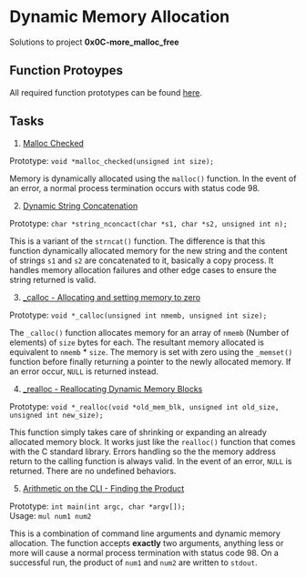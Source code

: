 # Dynamic Memory Allocation

Solutions to project **0x0C-more_malloc_free**

## Function Protoypes

All required function prototypes can be found [here](main.h).

## Tasks

1. [Malloc Checked](0-malloc_checked.c)

Prototype: `void *malloc_checked(unsigned int size);` <br />

Memory is dynamically allocated using the `malloc()` function. 
In the event of an error, a normal process termination occurs 
with status code 98.

2. [Dynamic String Concatenation](1-string_nconcat.c)

Prototype: `char *string_nconcact(char *s1, char *s2, unsigned int n);` <br />

This is a variant of the `strncat()` function. The difference is that this
function dynamically allocated memory for the new string and the content of
strings `s1` and `s2` are concatenated to it, basically a copy process. It
handles memory allocation failures and other edge cases to ensure the string
returned is valid.

3. [_calloc - Allocating and setting memory to zero](2-calloc.c)

Prototype: `void *_calloc(unsigned int nmemb, unsigned int size);` <br />

The `_calloc()` function allocates memory for an array of `nmemb` (Number of elements)
of `size` bytes for each. The resultant memory allocated is equivalent to `nmemb` * `size`.
The memory is set with zero using the `_memset()` function before finally returning a pointer
to the newly allocated memory. If an error occur, `NULL` is returned instead.

4. [_realloc - Reallocating Dynamic Memory Blocks](100-realloc.c)

Prototype: `void *_realloc(void *old_mem_blk, unsigned int old_size, unsigned int new_size);` <br />

This function simply takes care of shrinking or expanding an already allocated memory block.
It works just like the `realloc()` function that comes with the C standard library. Errors
handling so the the memory address return to the calling function is always valid. In the event
of an error, `NULL` is returned. There are no undefined behaviors.

5. [Arithmetic on the CLI - Finding the Product](101-mul.c)

Prototype: `int main(int argc, char *argv[]);` <br />
Usage: `mul num1 num2` <br />

This is a combination of command line arguments and dynamic memory allocation.
The function accepts **exactly** two arguments, anything less or more will cause
a normal process termination with status code 98. On a successful run, the product
of `num1` and `num2` are written to `stdout`. 
